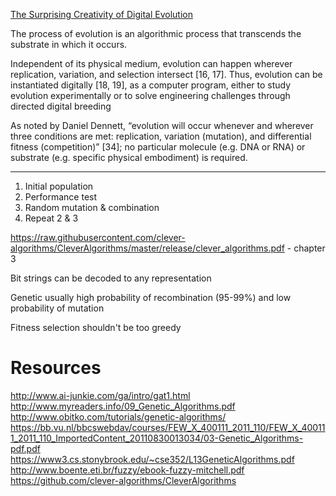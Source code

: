 [The Surprising Creativity of Digital Evolution](https://arxiv.org/pdf/1803.03453.pdf)

The process of evolution is an algorithmic process that transcends the substrate in which it occurs.

Independent of its physical medium, evolution can happen wherever replication, variation, and selection intersect [16, 17]. Thus, evolution can be instantiated digitally [18, 19], as a computer program, either to study evolution experimentally or to solve engineering challenges through directed digital breeding

As noted by Daniel Dennett, “evolution will occur
whenever and wherever three conditions are met: replication, variation (mutation), and differential fitness
(competition)” [34]; no particular molecule (e.g. DNA or RNA) or substrate (e.g. specific physical
embodiment) is required.

---

1. Initial population
2. Performance test
3. Random mutation & combination
4. Repeat 2 & 3

https://raw.githubusercontent.com/clever-algorithms/CleverAlgorithms/master/release/clever_algorithms.pdf - chapter 3

Bit strings can be decoded to any representation

Genetic usually high probability of recombination (95-99%) and low probability of mutation

Fitness selection shouldn't be too greedy

# Resources

http://www.ai-junkie.com/ga/intro/gat1.html
http://www.myreaders.info/09_Genetic_Algorithms.pdf
http://www.obitko.com/tutorials/genetic-algorithms/
https://bb.vu.nl/bbcswebdav/courses/FEW_X_400111_2011_110/FEW_X_400111_2011_110_ImportedContent_20110830013034/03-Genetic_Algorithms-pdf.pdf
https://www3.cs.stonybrook.edu/~cse352/L13GeneticAlgorithms.pdf
http://www.boente.eti.br/fuzzy/ebook-fuzzy-mitchell.pdf
https://github.com/clever-algorithms/CleverAlgorithms
